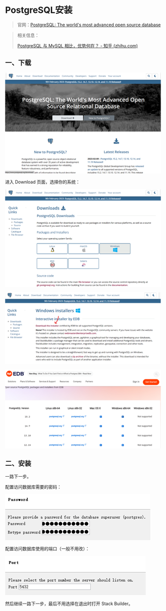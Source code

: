 # PostgreSQL安装

> 官网：[PostgreSQL: The world's most advanced open source database](https://www.postgresql.org/)

> 相关信息：
>
> [PostgreSQL 与 MySQL 相比，优势何在？ - 知乎 (zhihu.com)](https://www.zhihu.com/question/20010554)

## 一、下载

![image-20230304124236042](./PostgreSQL安装.assets/image-20230304124236042-1677904957657-76.png)

进入 Download 页面，选择你的系统：

![image-20230304124310575](./PostgreSQL安装.assets/image-20230304124310575.png)

![image-20230304124403375](./PostgreSQL安装.assets/image-20230304124403375-1677905044628-78.png)

![image-20230304124451709](./PostgreSQL安装.assets/image-20230304124451709.png)

## 二、安装

一路下一步。

配置访问数据库需要的密码：

![image-20230304124824302](./PostgreSQL安装.assets/image-20230304124824302.png)

配置访问数据库使用的端口（一般不用改）：

![image-20230304124834259](./PostgreSQL安装.assets/image-20230304124834259.png)

然后继续一路下一步，最后不用选择在退出时打开 Stack Builder。



